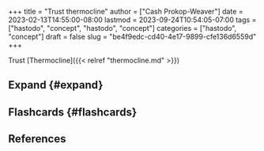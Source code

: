 +++
title = "Trust thermocline"
author = ["Cash Prokop-Weaver"]
date = 2023-02-13T14:55:00-08:00
lastmod = 2023-09-24T10:54:05-07:00
tags = ["hastodo", "concept", "hastodo", "concept"]
categories = ["hastodo", "concept"]
draft = false
slug = "be4f9edc-cd40-4e17-9899-cfe136d6559d"
+++

Trust [Thermocline]({{< relref "thermocline.md" >}})


## Expand {#expand}


## Flashcards {#flashcards}

## References

<style>.csl-entry{text-indent: -1.5em; margin-left: 1.5em;}</style><div class="csl-bib-body">
</div>
